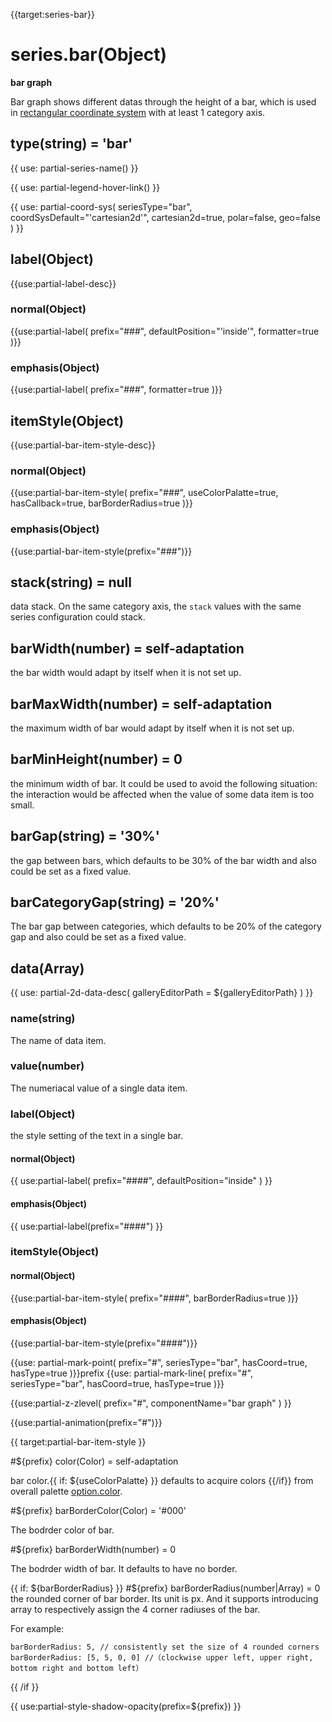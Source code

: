 {{target:series-bar}}

# series.bar(Object)

**bar graph**

Bar graph shows different datas through the height of a bar, which is used in [rectangular coordinate system](~grid) with at least 1 category axis.

## type(string) = 'bar'

{{ use: partial-series-name() }}

{{ use: partial-legend-hover-link() }}

{{ use: partial-coord-sys(
    seriesType="bar",
    coordSysDefault="'cartesian2d'",
    cartesian2d=true,
    polar=false,
    geo=false
) }}

## label(Object)
{{use:partial-label-desc}}
### normal(Object)
{{use:partial-label(
    prefix="###",
    defaultPosition="'inside'",
    formatter=true
)}}
### emphasis(Object)
{{use:partial-label(
    prefix="###",
    formatter=true
)}}

## itemStyle(Object)
{{use:partial-bar-item-style-desc}}
### normal(Object)
{{use:partial-bar-item-style(
    prefix="###",
    useColorPalatte=true,
    hasCallback=true,
    barBorderRadius=true
)}}
### emphasis(Object)
{{use:partial-bar-item-style(prefix="###")}}


## stack(string) = null
data stack. On the same category axis, the `stack` values with the same series configuration could stack.

## barWidth(number) = self-adaptation
the bar width would adapt by itself when it is not set up. 

## barMaxWidth(number) = self-adaptation
the maximum  width of bar would adapt by itself when it is not set up. 

## barMinHeight(number) = 0
the minimum width of bar. It could be used to avoid the following situation: the interaction would be affected when the value of some data item is too small. 

## barGap(string) = '30%'
the gap between bars, which defaults to be 30% of the bar width and also could be set as a fixed value.    

## barCategoryGap(string) = '20%'
The bar gap between categories, which defaults to be 20% of the category gap and also could be set as a fixed value.    

## data(Array)

{{ use: partial-2d-data-desc(
    galleryEditorPath = ${galleryEditorPath}
) }}

### name(string)
The name of data item.

### value(number)
The numeriacal value of a single data item.

### label(Object)
the style setting of the text in a single bar.

#### normal(Object)
{{ use:partial-label(
    prefix="####",
    defaultPosition="inside"
) }}
#### emphasis(Object)
{{ use:partial-label(prefix="####") }}

### itemStyle(Object)
#### normal(Object)
{{use:partial-bar-item-style(
    prefix="####",
    barBorderRadius=true
)}}
#### emphasis(Object)
{{use:partial-bar-item-style(prefix="####")}}

{{use: partial-mark-point(
    prefix="#",
    seriesType="bar",
    hasCoord=true,
    hasType=true
)}}prefix
{{use: partial-mark-line(
    prefix="#",
    seriesType="bar",
    hasCoord=true,
    hasType=true
)}}

{{use:partial-z-zlevel(
    prefix="#",
    componentName="bar graph"
) }}

{{use:partial-animation(prefix="#")}}


{{ target:partial-bar-item-style }}

#${prefix} color(Color) = self-adaptation

bar color.{{ if: ${useColorPalatte} }} defaults to acquire colors {{/if}} from overall palette [option.color](~color).

#${prefix} barBorderColor(Color) = '#000'

The bodrder color of bar.

#${prefix} barBorderWidth(number) = 0

The bodrder width of bar. It defaults to have no border. 

{{ if: ${barBorderRadius} }}
#${prefix} barBorderRadius(number|Array) = 0
the  rounded corner of bar border. Its unit is px. And it supports introducing array to respectively assign the 4 corner radiuses of the bar. 

For example:
```
barBorderRadius: 5, // consistently set the size of 4 rounded corners
barBorderRadius: [5, 5, 0, 0] //（clockwise upper left, upper right, bottom right and bottom left）
```
{{ /if }}

{{ use:partial-style-shadow-opacity(prefix=${prefix}) }}

